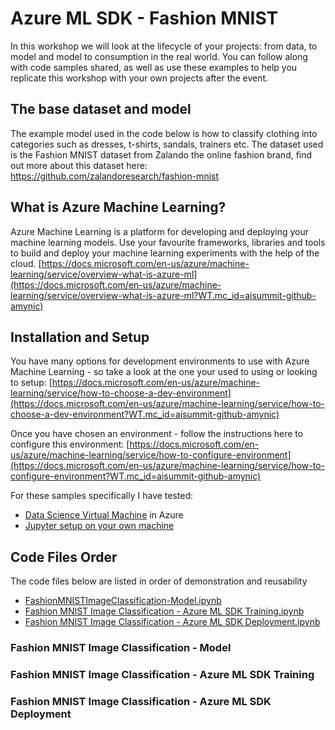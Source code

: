 # Azure ML SDK - Fashion MNIST

In this workshop we will look at the lifecycle of your projects: from data, to model and model to consumption in the real world. You can follow along with code samples shared, as well as use these examples to help you replicate this workshop with your own projects after the event. 

## The base dataset and model

The example model used in the code below is how to classify clothing into categories such as dresses, t-shirts, sandals, trainers etc. The dataset used is the Fashion MNIST dataset from Zalando the online fashion brand, find out more about this dataset here: https://github.com/zalandoresearch/fashion-mnist 

## What is Azure Machine Learning?
Azure Machine Learning is a platform for developing and deploying your machine learning models. Use your favourite frameworks, libraries and tools to build and deploy your machine learning experiments with the help of the cloud.  [https://docs.microsoft.com/en-us/azure/machine-learning/service/overview-what-is-azure-ml](https://docs.microsoft.com/en-us/azure/machine-learning/service/overview-what-is-azure-ml?WT.mc_id=aisummit-github-amynic)


## Installation and Setup
You have many options for development environments to use with Azure Machine Learning - so take a look at the one your used to using or looking to setup: [https://docs.microsoft.com/en-us/azure/machine-learning/service/how-to-choose-a-dev-environment](https://docs.microsoft.com/en-us/azure/machine-learning/service/how-to-choose-a-dev-environment?WT.mc_id=aisummit-github-amynic)

Once you have chosen an environment - follow the instructions here to configure this environment: [https://docs.microsoft.com/en-us/azure/machine-learning/service/how-to-configure-environment](https://docs.microsoft.com/en-us/azure/machine-learning/service/how-to-configure-environment?WT.mc_id=aisummit-github-amynic)

For these samples specifically I have tested:
* [Data Science Virtual Machine](https://docs.microsoft.com/en-us/azure/machine-learning/service/how-to-configure-environment#azure-notebooks-and-data-science-virtual-machine?WT.mc_id=aisummit-github-amynic) in Azure 
* [Jupyter setup on your own machine](https://docs.microsoft.com/en-us/azure/machine-learning/service/how-to-configure-environment#azure-notebooks-and-data-science-virtual-machine?WT.mc_id=aisummit-github-amynic)


## Code Files Order

The code files below are listed in order of demonstration and reusability
* [FashionMNISTImageClassification-Model.ipynb](./FashionMNISTImageClassification-model.ipynb)
* [Fashion MNIST Image Classification - Azure ML SDK Training.ipynb](./FashionMNISTImageClassification-AzureMLSDKTraining.ipynb)
* [Fashion MNIST Image Classification - Azure ML SDK Deployment.ipynb](./FashionMNISTImageClassification-AzureMLSDKDeployment.ipynb)


### Fashion MNIST Image Classification - Model


### Fashion MNIST Image Classification - Azure ML SDK Training


### Fashion MNIST Image Classification - Azure ML SDK Deployment


